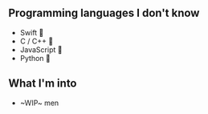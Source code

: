 ## Programming languages I don't know
- Swift 🦅
- C / C++ 💾
- JavaScript 🌼
- Python 🔨

## What I'm into
- ~WIP~ men
